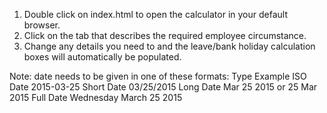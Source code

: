 1. Double click on index.html to open the calculator in your default browser.
2. Click on the tab that describes the required employee circumstance.
3. Change any details you need to and the leave/bank holiday calculation boxes will automatically be
   populated.

Note: date needs to be given in one of these formats:
   Type        Example
   ISO Date    2015-03-25
   Short Date  03/25/2015
   Long Date   Mar 25 2015 or 25 Mar 2015
   Full Date   Wednesday March 25 2015
